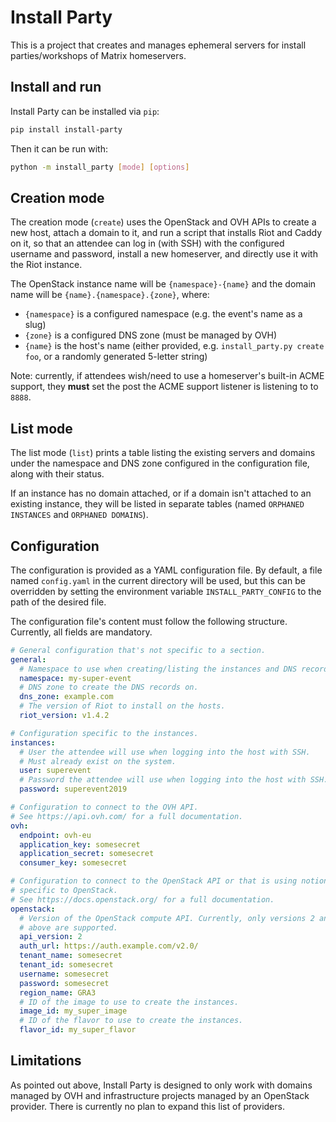 # Install Party

This is a project that creates and manages ephemeral servers for install parties/workshops of Matrix homeservers.

## Install and run

Install Party can be installed via `pip`:

```bash
pip install install-party
```

Then it can be run with:

```bash
python -m install_party [mode] [options]
```

## Creation mode

The creation mode (`create`) uses the OpenStack and OVH APIs to create a new host, attach a domain to it, and run a script that installs Riot and Caddy on it, so that an attendee can log in (with SSH) with the configured username and password, install a new homeserver, and directly use it with the Riot instance.

The OpenStack instance name will be `{namespace}-{name}` and the domain name will be `{name}.{namespace}.{zone}`, where:

* `{namespace}` is a configured namespace (e.g. the event's name as a slug)
* `{zone}` is a configured DNS zone (must be managed by OVH)
* `{name}` is the host's name (either provided, e.g. `install_party.py create foo`, or a randomly generated 5-letter string) 

Note: currently, if attendees wish/need to use a homeserver's built-in ACME support, they **must** set the post the ACME support listener is listening to to `8888`.

## List mode

The list mode (`list`) prints a table listing the existing servers and domains under the namespace and DNS zone configured in the configuration file, along with their status.

If an instance has no domain attached, or if a domain isn't attached to an existing instance, they will be listed in separate tables (named `ORPHANED INSTANCES` and `ORPHANED DOMAINS`).

## Configuration

The configuration is provided as a YAML configuration file. By default, a file named `config.yaml` in the current directory will be used, but this can be overridden by setting the environment variable `INSTALL_PARTY_CONFIG` to the path of the desired file.

The configuration file's content must follow the following structure. Currently, all fields are mandatory.

```yaml
# General configuration that's not specific to a section.
general:
  # Namespace to use when creating/listing the instances and DNS records.
  namespace: my-super-event
  # DNS zone to create the DNS records on.
  dns_zone: example.com
  # The version of Riot to install on the hosts.
  riot_version: v1.4.2

# Configuration specific to the instances.
instances:
  # User the attendee will use when logging into the host with SSH.
  # Must already exist on the system.
  user: superevent
  # Password the attendee will use when logging into the host with SSH.
  password: superevent2019

# Configuration to connect to the OVH API.
# See https://api.ovh.com/ for a full documentation.
ovh:
  endpoint: ovh-eu
  application_key: somesecret
  application_secret: somesecret
  consumer_key: somesecret

# Configuration to connect to the OpenStack API or that is using notions
# specific to OpenStack.
# See https://docs.openstack.org/ for a full documentation.
openstack:
  # Version of the OpenStack compute API. Currently, only versions 2 and
  # above are supported.
  api_version: 2
  auth_url: https://auth.example.com/v2.0/
  tenant_name: somesecret
  tenant_id: somesecret
  username: somesecret
  password: somesecret
  region_name: GRA3
  # ID of the image to use to create the instances.
  image_id: my_super_image
  # ID of the flavor to use to create the instances.
  flavor_id: my_super_flavor
```

## Limitations

As pointed out above, Install Party is designed to only work with domains managed by OVH and infrastructure projects managed by an OpenStack provider. There is currently no plan to expand this list of providers.